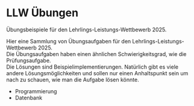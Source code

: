 <h1>LLW Übungen</h1>
<p>
Übungsbeispiele für den Lehrlings-Leistungs-Wettbewerb 2025. 
</p>
<p>
Hier eine Sammlung von Übungsaufgaben für den Lehrlings-Leistungs-Wettbewerb 2025.<br>
Die Übungsaufgaben haben einen ähnlichen Schwierigkeitsgrad, wie die Prüfungsaufgabe.<br>
Die Lösungen sind Beispielimplementierungen. Natürlich gibt es viele andere Lösungsmöglichkeiten und sollen nur einen Anhaltspunkt sein um nach zu schauen, wie man die Aufgabe lösen könnte.
</p>
<ul>
<li>Programmierung</li>
<li>Datenbank</li>
</ul>

